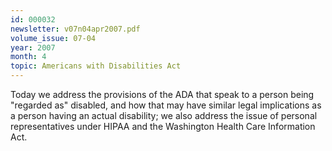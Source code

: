```yaml
---
id: 000032
newsletter: v07n04apr2007.pdf
volume_issue: 07-04
year: 2007
month: 4
topic: Americans with Disabilities Act
---
```


Today we address the provisions of the ADA that speak to a person being "regarded as" disabled, and how that may have similar legal implications as a person having an actual disability; we also address the issue of personal representatives under HIPAA and the Washington Health Care Information Act.